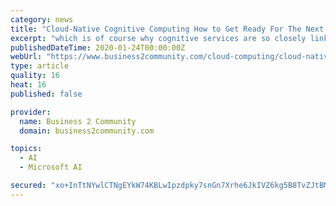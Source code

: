 ```yaml
---
category: news
title: "Cloud-Native Cognitive Computing How to Get Ready For The Next Frontier in AI"
excerpt: "which is of course why cognitive services are so closely linked to cloud-based environments. The leading providers in this field – Amazon AWS, Microsoft Azure, Google Cloud, and IBM Watson ..."
publishedDateTime: 2020-01-24T00:00:00Z
webUrl: "https://www.business2community.com/cloud-computing/cloud-native-cognitive-computing-how-to-get-ready-for-the-next-frontier-in-ai-02277792"
type: article
quality: 16
heat: 16
published: false

provider:
  name: Business 2 Community
  domain: business2community.com

topics:
  - AI
  - Microsoft AI

secured: "xo+InTtNYwlCTNgEYkW74KBLwIpzdpky7snGn7Xrhe6JkIVZ6kg5B8TvZJtBMJYZf1E1qb97Vvq5n21DdRPCSN8aNk8SpXICFzLr65CkafW37l1p3WwLhVLET+/e96hqeWzbb08BS8ccBYCsQaSziIZvAZVRBepNAq6psoOGNqIr1hrgFSgzrWQXOMHL+GZ8iP1JJFSSimQhN8etbiZqip0Wwk3U5IgS2gmwEmVQINebFUCnl3Rcp68tPbG6gV7xbsggYbzF0CDYgUoCE6M+6wP54POxmTu7QbznMt0uLUIzNc9T+Z4xC4lixpmVIZ+G;HrVkNzoQb97L2V91quueqA=="
---
```


